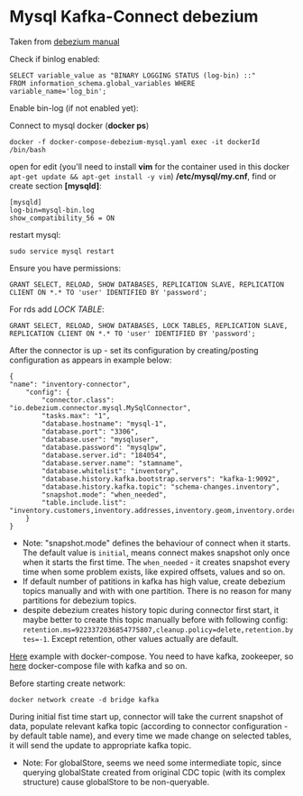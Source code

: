 Mysql Kafka-Connect debezium
============

Taken from [debezium manual](https://debezium.io/documentation/reference/1.3/connectors/mysql.html#enable-the-mysql-binlog-for-cdc_debezium)

Check if binlog enabled:

    SELECT variable_value as "BINARY LOGGING STATUS (log-bin) ::"
    FROM information_schema.global_variables WHERE variable_name='log_bin';

Enable bin-log (if not enabled yet):

Connect to mysql docker (**docker ps**)

    docker -f docker-compose-debezium-mysql.yaml exec -it dockerId /bin/bash

open for edit (you'll need to install **vim** for the container used in this docker `apt-get update && apt-get install -y vim`) **/etc/mysql/my.cnf**, find or create section **[mysqld]**:

    [mysqld]
    log-bin=mysql-bin.log
    show_compatibility_56 = ON

restart mysql:

    sudo service mysql restart
    
Ensure you have permissions:

    GRANT SELECT, RELOAD, SHOW DATABASES, REPLICATION SLAVE, REPLICATION CLIENT ON *.* TO 'user' IDENTIFIED BY 'password';
    
For rds add *LOCK TABLE*:

    GRANT SELECT, RELOAD, SHOW DATABASES, LOCK TABLES, REPLICATION SLAVE, REPLICATION CLIENT ON *.* TO 'user' IDENTIFIED BY 'password';

After the connector is up - set its configuration by creating/posting configuration as appears in example below:

    {
    "name": "inventory-connector",
        "config": {
            "connector.class": "io.debezium.connector.mysql.MySqlConnector",
            "tasks.max": "1",
            "database.hostname": "mysql-1",
            "database.port": "3306",
            "database.user": "mysqluser",
            "database.password": "mysqlpw",
            "database.server.id": "184054",
            "database.server.name": "stamname",
            "database.whitelist": "inventory",
            "database.history.kafka.bootstrap.servers": "kafka-1:9092",
            "database.history.kafka.topic": "schema-changes.inventory",
            "snapshot.mode": "when_needed",
            "table.include.list": "inventory.customers,inventory.addresses,inventory.geom,inventory.orders,inventory.products"
        }
    }

* Note: "snapshot.mode" defines the behaviour of connect when it starts. The default value is ``initial``, means connect makes snapshot only once when it starts the first time. The ``when_needed`` - it creates snapshot every time when some problem exists, like expired offsets, values and so on.
* If default number of patitions in kafka has high value, create debezium topics manually and with with one partition. There is no reason for many partitions for debezium topics.
* despite debezium creates history topic during connector first start, it maybe better to create this topic manually before with following config: ``retention.ms=9223372036854775807,cleanup.policy=delete,retention.bytes=-1``.  Except retention, other values actually are default.


[Here](docker-compose-debezium-mysql.yaml) example with docker-compose. You need to have kafka, zookeeper, so [here](docker-compose-kafkas-light.yml) docker-compose file with kafka and so on.

Before starting create network:

    docker network create -d bridge kafka

During initial fist time start up, connector will take the current snapshot of data, populate relevant kafka topic (according to connector configuration - by default table name), 
and every time we made change on selected tables, it will send the update to appropriate kafka topic.

* Note: For globalStore, seems we need some intermediate topic, since querying globalState created from original CDC topic (with its complex structure) cause globalStore to be non-queryable.

